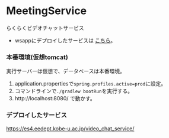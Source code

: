 # MeetingService

らくらくビデオチャットサービス

- wsappにデプロイしたサービスは [こちら](https://es4.eedept.kobe-u.ac.jp/video_chat_service/)。

### 本番環境(仮想tomcat)

実行サーバーは仮想で、データベースは本番環境。

1. application.propertiesで`spring.profiles.active=prod`に設定。
1. コマンドラインで`./gradlew bootRun`を実行する。
1. http://localhost:8080/ で動かす。

### デプロイしたサービス

https://es4.eedept.kobe-u.ac.jp/video_chat_service/

